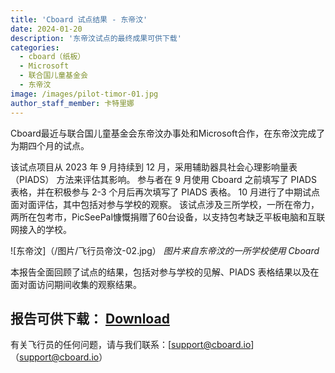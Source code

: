 ```yaml
---
title: 'Cboard 试点结果 - 东帝汶'
date: 2024-01-20
description: '东帝汶试点的最终成果可供下载'
categories:
  - cboard（纸板）
  - Microsoft
  - 联合国儿童基金会
  - 东帝汶
image: /images/pilot-timor-01.jpg
author_staff_member: 卡特里娜
---
```


Cboard最近与联合国儿童基金会东帝汶办事处和Microsoft合作，在东帝汶完成了为期四个月的试点。

该试点项目从 2023 年 9 月持续到 12 月，采用辅助器具社会心理影响量表 （PIADS） 方法来评估其影响。 参与者在 9 月使用 Cboard 之前填写了 PIADS 表格，并在积极参与 2-3 个月后再次填写了 PIADS 表格。 10 月进行了中期试点面对面评估，其中包括对参与学校的观察。 该试点涉及三所学校，一所在帝力，两所在包考市，PicSeePal慷慨捐赠了60台设备，以支持包考缺乏平板电脑和互联网接入的学校。

![东帝汶]（/图片/飞行员帝汶-02.jpg）
_图片来自东帝汶的一所学校使用 Cboard_

本报告全面回顾了试点的结果，包括对参与学校的见解、PIADS 表格结果以及在面对面访问期间收集的观察结果。

## **报告可供下载：** [Download](https://www.cboard.io/documents/CboardTimorLestePilot2023Report.pdf)

有关飞行员的任何问题，请与我们联系：[support@cboard.io]（support@cboard.io）
